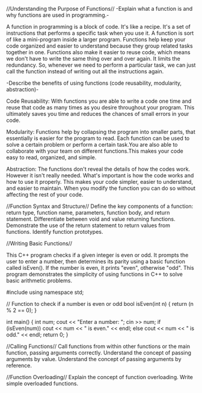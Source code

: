 //Understanding the Purpose of Functions//
-Explain what a function is and why functions are used in programming.-

A function in programming is a block of code. It's  like a recipe. It's a set of instructions that performs a specific task when you use it.
A function is sort of like a  mini-program inside a larger program. Functions help keep your code organized and easier to understand because 
they group related tasks together in one. Functions  also make it easier to reuse code, which means we don't have to write the same thing over 
and over again. It limits the redundancy. So, whenever we need to perform a particular task, we can just call the function instead of writing 
out all the instructions again.


-Describe the benefits of using functions (code reusability, modularity, abstraction)-

Code Reusability: With functions you are able to write a code one time and reuse that code as many times as you desire throughout your program. 
This ultimately saves you time and reduces the chances of small errors in your code.  


Modularity: Functions help by collapsing the program into smaller parts, that essentially is easier for the program to read. Each function can be
used to solve a certain problem or perform a certain task.You are also able to collaborate with your team on different functions.This makes your code
easy to read, organized, and simple. 

Abstraction: The functions don't reveal the details of how the codes work. However it isn't really needed. What's important is how the code works and 
how to use it properly. This makes your code simpler, easier to understand, and easier to maintain. When you modify the function you can do so without 
affecting the rest of your code.






//Function Syntax and Structure//
Define the key components of a function: return type, function name, parameters, function body, and return statement.
Differentiate between void and value returning functions.
Demonstrate the use of the return statement to return values from functions.
Identify function prototypes.

//Writing Basic Functions//

This C++ program checks if a given integer is even or odd. It prompts the user to enter a number, then determines its parity using a basic function called isEven(). If the number is even, it prints "even", otherwise "odd". This program demonstrates the simplicity of using functions in C++ to solve basic arithmetic problems.

#include <iostream>
using namespace std;

// Function to check if a number is even or odd
bool isEven(int n) {
    return (n % 2 == 0);
}

int main() {
    int num;
    cout << "Enter a number: ";
    cin >> num;
    if (isEven(num))
        cout << num << " is even." << endl;
    else
        cout << num << " is odd." << endl;
    return 0;
}


//Calling Functions//
Call functions from within other functions or the main function, passing arguments correctly.
Understand the concept of passing arguments by value.
Understand the concept of passing arguments by reference.

//Function Overloading//
Explain the concept of function overloading.
Write simple overloaded functions.
